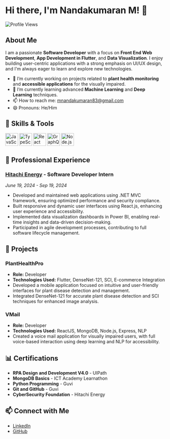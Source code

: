 # Hi there, I'm Nandakumaran M! 👋

![Profile Views](https://komarev.com/ghpvc/?username=yourusername&color=blue)

## About Me
I am a passionate **Software Developer** with a focus on **Front End Web Development**, **App Development in Flutter**, and **Data Visualization**. I enjoy building user-centric applications with a strong emphasis on UI/UX design, and I'm always eager to learn and explore new technologies.

- 🔭 I’m currently working on projects related to **plant health monitoring** and **accessible applications** for the visually impaired.
- 🌱 I’m currently learning advanced **Machine Learning** and **Deep Learning** techniques.
- 📫 How to reach me: [mnandakumaran83@gmail.com](mailto:mnandakumaran83@gmail.com)
- 😄 Pronouns: He/Him

## 🔧 Skills & Tools

<p align="left">
  <img src="https://cdn.jsdelivr.net/gh/devicons/devicon/icons/javascript/javascript-original.svg" alt="JavaScript" width="40" height="40"/>
  <img src="https://cdn.jsdelivr.net/gh/devicons/devicon/icons/typescript/typescript-original.svg" alt="TypeScript" width="40" height="40"/>
  <img src="https://cdn.jsdelivr.net/gh/devicons/devicon/icons/react/react-original.svg" alt="React" width="40" height="40"/>
  <img src="https://cdn.jsdelivr.net/gh/devicons/devicon/icons/graphql/graphql-plain.svg" alt="GraphQL" width="40" height="40"/>
  <img src="https://cdn.jsdelivr.net/gh/devicons/devicon/icons/nodejs/nodejs-original.svg" alt="Node.js" width="40" height="40"/>
</p>

## 💼 Professional Experience

### [Hitachi Energy](https://www.hitachienergy.com) - Software Developer Intern
_June 19, 2024 - Sep 19, 2024_

- Developed and maintained web applications using .NET MVC framework, ensuring optimized performance and security compliance.
- Built responsive and dynamic user interfaces using React.js, enhancing user experience and accessibility.
- Implemented data visualization dashboards in Power BI, enabling real-time insights and data-driven decision-making.
- Participated in agile development processes, contributing to full software lifecycle management.

## 🌱 Projects

### PlantHealthPro
- **Role:** Developer
- **Technologies Used:** Flutter, DenseNet-121, SCI, E-commerce Integration
- Developed a mobile application focused on intuitive and user-friendly interfaces for plant disease detection and management.
- Integrated DenseNet-121 for accurate plant disease detection and SCI techniques for enhanced image analysis.

### VMail
- **Role:** Developer
- **Technologies Used:** ReactJS, MongoDB, Node.js, Express, NLP
- Created a voice mail application for visually impaired users, with full voice-based interaction using deep learning and NLP for accessibility.

## 📊 Certifications

- **RPA Design and Development V4.0** - UIPath
- **MongoDB Basics** - ICT Academy Learnathon
- **Python Programming** - Guvi
- **Git and GitHub** - Guvi
- **CyberSecurity Foundation** - Hitachi Energy

## 📫 Connect with Me

- [LinkedIn](https://www.linkedin.com/in/mnandamaran-815b652481)
- [GitHub](https://github.com/yourusername)
